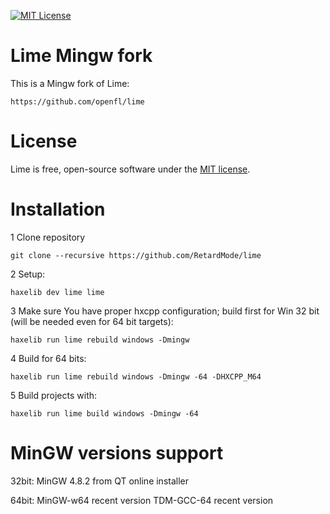 [![MIT License](https://img.shields.io/badge/license-MIT-blue.svg?style=flat)](LICENSE.md)


Lime Mingw fork
===============

This is a Mingw fork of Lime:
    
    https://github.com/openfl/lime


License
=======

Lime is free, open-source software under the [MIT license](LICENSE.md).


Installation
============

1 Clone repository

    git clone --recursive https://github.com/RetardMode/lime

2 Setup:

    haxelib dev lime lime
    
3 Make sure You have proper hxcpp configuration; build first for Win 32 bit (will be needed even for 64 bit targets):

    haxelib run lime rebuild windows -Dmingw
    
4 Build for 64 bits:

    haxelib run lime rebuild windows -Dmingw -64 -DHXCPP_M64
    
5 Build projects with:

    haxelib run lime build windows -Dmingw -64


MinGW versions support
======================

32bit:
MinGW 4.8.2 from QT online installer

64bit:
MinGW-w64 recent version
TDM-GCC-64 recent version

